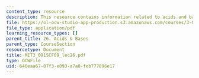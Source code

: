 ```yaml
---
content_type: resource
description: This resource contains information related to acids and bases.
file: https://ol-ocw-studio-app-production.s3.amazonaws.com/courses/3-091sc-introduction-to-solid-state-chemistry-fall-2010/640eaa6787f3e093a7a0feb777896e17_MIT3_091SCF09_lec26.pdf
file_type: application/pdf
learning_resource_types: []
parent_title: 26. Acids & Bases
parent_type: CourseSection
resourcetype: Document
title: MIT3_091SCF09_lec26.pdf
type: OCWFile
uid: 640eaa67-87f3-e093-a7a0-feb777896e17
---
```

